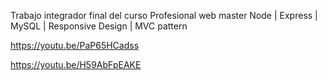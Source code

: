 
Trabajo integrador final del curso Profesional web master Node | Express | MySQL | Responsive Design | MVC pattern

https://youtu.be/PaP65HCadss


https://youtu.be/H59AbFpEAKE
